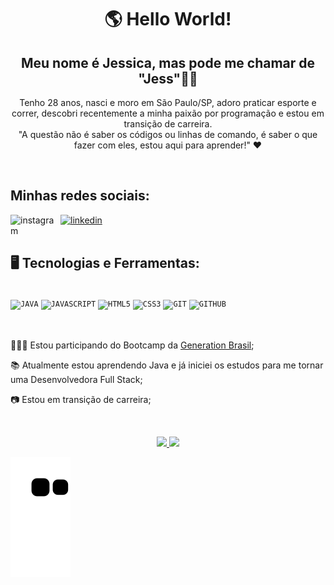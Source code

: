 <h1 align ="center">🌎 Hello World! </h1>

<h2 align ="center">Meu nome é Jessica, mas pode me chamar de "Jess"👋🏽</h2>

<p align ="center">Tenho 28 anos, nasci e moro em São Paulo/SP, adoro praticar esporte e correr, descobri recentemente a minha paixão por programação e estou em transição de carreira.</br align = "center">
⁠"A questão não é saber os códigos ou linhas de comando, é saber o que fazer com eles, estou aqui para aprender!" ❤</p>

</br>

<div dsplay="inline-block">
 <h2 align="left">Minhas redes sociais:</h2>
 <a href="https://www.instagram.com/jessica.psousa/">
    <img align="left" width="80px" src="https://i.ibb.co/qkGSp1D/instagram.png" alt="instagram" style="vertical-align:top;">
  </a> 
  <a href="https://www.linkedin.com/in/jessica-persou/">
    <img width="80px" src="https://i.ibb.co/RyZx12b/linkedin.png" alt="linkedin" style="vertical-align:top;">
  </a>
</div>

</br>
<div>
<h2> 🖥️ Tecnologias e Ferramentas: </h2>
</br>
<!--<img width="300px" align="center" src="https://i.ibb.co/L078zDC/1615093372747-removebg-preview.png">!-->
<code><img width="40px" src="https://cdn.jsdelivr.net/gh/devicons/devicon/icons/java/java-original.svg" title = "JAVA"/></code>
<code><img width="40px" src="https://cdn.jsdelivr.net/gh/devicons/devicon/icons/javascript/javascript-original.svg" title = "JAVASCRIPT"/></code>
<code><img width="40px" src="https://cdn.jsdelivr.net/gh/devicons/devicon/icons/html5/html5-original-wordmark.svg" title = "HTML5"/></code>
<code><img width="40px" src="https://cdn.jsdelivr.net/gh/devicons/devicon/icons/css3/css3-original-wordmark.svg" title = "CSS3"/></code>
<code><img width="40px" src="https://cdn.jsdelivr.net/gh/devicons/devicon/icons/git/git-original.svg" title = "GIT"/></code>
<code><img width="40px" src="https://cdn.jsdelivr.net/gh/devicons/devicon/icons/github/github-original.svg" title = "GITHUB"/></code>
<!--<code><img width="40px" src="https://cdn.jsdelivr.net/gh/devicons/devicon/icons/mysql/mysql-original.svg" title = "MYSQL"/></code>!-->
</div>

</br>
</br>

<div display="inline-block">
 <p align="left">👩🏽‍💻 Estou participando do Bootcamp da <a href="https://brazil.generation.org/">Generation Brasil</a>;</p>
 <p align="left">📚 Atualmente estou aprendendo Java e já iniciei os estudos para me tornar uma Desenvolvedora Full Stack;</p>
 <p align="left">📷 Estou em transição de carreira;</p>
</div>

</br>

<p align="center">
<a href="https://github.com/JessicaPersou">
  <img src="https://github-readme-stats.vercel.app/api?username=JessicaPersou&show_icons=true&include_all_commits&count_private=true&hide=issues,prs&hide_border=true&custom_title=Github%20Activity&theme=dracula" height="125" />
  <img src="https://github-readme-stats.vercel.app/api/top-langs/?username=JessicaPersou&hide=c%23&card_width=250&custom_title=Most%20used%20languages&langs_count=6&hide_border=true&layout=compact&theme=dracula" height="125"/>
</a>
</p>

![Snake animation](https://github.com/JessicaPersou/JessicaPersou/blob/output/github-contribution-grid-snake.svg)
